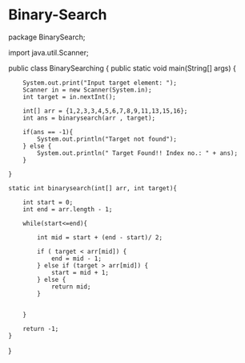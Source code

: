 # Binary-Search

package BinarySearch;

import java.util.Scanner;


public class BinarySearching {
    public static void main(String[] args) {

        System.out.print("Input target element: ");
        Scanner in = new Scanner(System.in);
        int target = in.nextInt();

        int[] arr = {1,2,3,3,4,5,6,7,8,9,11,13,15,16};
        int ans = binarysearch(arr , target);

        if(ans == -1){
            System.out.println("Target not found");
        } else {
            System.out.println(" Target Found!! Index no.: " + ans);
        }

    }

    static int binarysearch(int[] arr, int target){
        
        int start = 0;
        int end = arr.length - 1;

        while(start<=end){

            int mid = start + (end - start)/ 2;

            if ( target < arr[mid]) {
                end = mid - 1;
            } else if (target > arr[mid]) {
                start = mid + 1;
            } else {
                return mid;
            }


        }

        return -1;
    }


}
